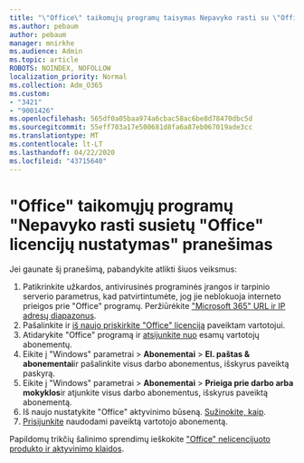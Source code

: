 ```yaml
---
title: "\"Office\" taikomųjų programų taisymas Nepavyko rasti su \"Office\" licencijų susijusio pranešimo"
ms.author: pebaum
author: pebaum
manager: mnirkhe
ms.audience: Admin
ms.topic: article
ROBOTS: NOINDEX, NOFOLLOW
localization_priority: Normal
ms.collection: Adm_O365
ms.custom:
- "3421"
- "9001426"
ms.openlocfilehash: 565df0a05baa974a6cbac58ac6be8d78470dbc5d
ms.sourcegitcommit: 55eff703a17e500681d8fa6a87eb067019ade3cc
ms.translationtype: MT
ms.contentlocale: lt-LT
ms.lasthandoff: 04/22/2020
ms.locfileid: "43715640"
---
```

# <a name="fixing-the-office-apps-couldnt-find-office-licenses-associated-message"></a>"Office" taikomųjų programų "Nepavyko rasti susietų "Office" licencijų nustatymas" pranešimas

Jei gaunate šį pranešimą, pabandykite atlikti šiuos veiksmus:

1. Patikrinkite užkardos, antivirusinės programinės įrangos ir tarpinio serverio parametrus, kad patvirtintumėte, jog jie neblokuoja interneto prieigos prie "Office" programų. Peržiūrėkite ["Microsoft 365" URL ir IP adresų diapazonus](https://docs.microsoft.com/office365/enterprise/urls-and-ip-address-ranges).
2. Pašalinkite ir [iš naujo priskirkite "Office" licenciją](https://docs.microsoft.com/office365/admin/manage/assign-licenses-to-users) paveiktam vartotojui. 
3. Atidarykite "Office" programą ir [atsijunkite nuo](https://support.office.com/article/5a20dc11-47e9-4b6f-945d-478cb6d92071) esamų vartotojų abonementų.
4. Eikite į "Windows" parametrai > **Abonementai** > **El. paštas & abonementai**ir pašalinkite visus darbo abonementus, išskyrus paveiktą paskyrą.
5. Eikite į "Windows" parametrai > **Abonementai** > **Prieiga prie darbo arba mokyklos**ir atjunkite visus darbo abonementus, išskyrus paveiktą abonementą.
6. Iš naujo nustatykite "Office" aktyvinimo būseną. [Sužinokite, kaip](https://docs.microsoft.com/office365/troubleshoot/activation/reset-office-365-proplus-activation-state).
7. [Prisijunkite](https://support.office.com/article/628ea040-f265-49de-b986-be09c3ebf8a9) naudodami paveiktą vartotojo abonementą.

Papildomų trikčių šalinimo sprendimų ieškokite ["Office" nelicencijuoto produkto ir aktyvinimo klaidos](https://support.office.com/Article/0d23d3c0-c19c-4b2f-9845-5344fedc4380).